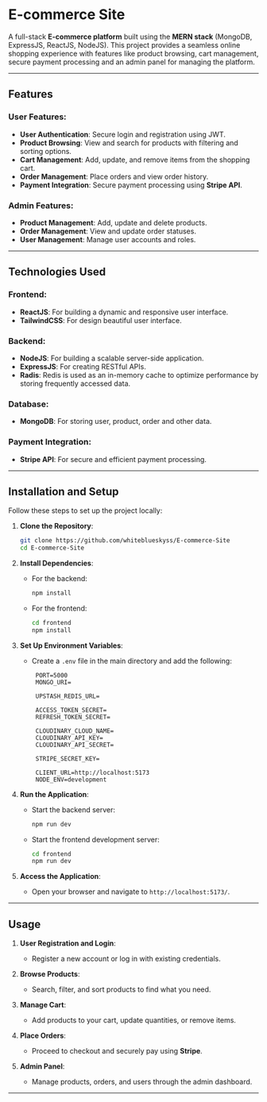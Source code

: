 
# **E-commerce Site**

A full-stack **E-commerce platform** built using the **MERN stack** (MongoDB, ExpressJS, ReactJS, NodeJS). This project provides a seamless online shopping experience with features like product browsing, cart management, secure payment processing and an admin panel for managing the platform.

---

## **Features**

### **User Features:**
- **User Authentication**: Secure login and registration using JWT.
- **Product Browsing**: View and search for products with filtering and sorting options.
- **Cart Management**: Add, update, and remove items from the shopping cart.
- **Order Management**: Place orders and view order history.
- **Payment Integration**: Secure payment processing using **Stripe API**.

### **Admin Features:**
- **Product Management**: Add, update and delete products.
- **Order Management**: View and update order statuses.
- **User Management**: Manage user accounts and roles.

---

## **Technologies Used**

### **Frontend:**
- **ReactJS**: For building a dynamic and responsive user interface.
- **TailwindCSS**: For design beautiful user interface.

### **Backend:**
- **NodeJS**: For building a scalable server-side application.
- **ExpressJS**: For creating RESTful APIs.
- **Radis**: Redis is used as an in-memory cache to optimize performance by storing frequently accessed data.

### **Database:**
- **MongoDB**: For storing user, product, order and other data.

### **Payment Integration:**
- **Stripe API**: For secure and efficient payment processing.

---

## **Installation and Setup**

Follow these steps to set up the project locally:

1. **Clone the Repository**:
   ```bash
   git clone https://github.com/whiteblueskyss/E-commerce-Site
   cd E-commerce-Site
   ```

2. **Install Dependencies**:
   - For the backend:
     ```bash
     npm install
     ```
   - For the frontend:
     ```bash
     cd frontend
     npm install
     ```

3. **Set Up Environment Variables**:
   - Create a `.env` file in the main directory and add the following:
     ```
      PORT=5000
      MONGO_URI=

      UPSTASH_REDIS_URL=

      ACCESS_TOKEN_SECRET=
      REFRESH_TOKEN_SECRET=

      CLOUDINARY_CLOUD_NAME=
      CLOUDINARY_API_KEY=
      CLOUDINARY_API_SECRET=

      STRIPE_SECRET_KEY=

      CLIENT_URL=http://localhost:5173
      NODE_ENV=development
     ```

4. **Run the Application**:
   - Start the backend server:
     ```bash
     npm run dev
     ```
   - Start the frontend development server:
     ```bash
     cd frontend
     npm run dev
     ```

5. **Access the Application**:
   - Open your browser and navigate to `http://localhost:5173/`.

---

## **Usage**

1. **User Registration and Login**:
   - Register a new account or log in with existing credentials.

2. **Browse Products**:
   - Search, filter, and sort products to find what you need.

3. **Manage Cart**:
   - Add products to your cart, update quantities, or remove items.

4. **Place Orders**:
   - Proceed to checkout and securely pay using **Stripe**.

5. **Admin Panel**:
   - Manage products, orders, and users through the admin dashboard.

---
